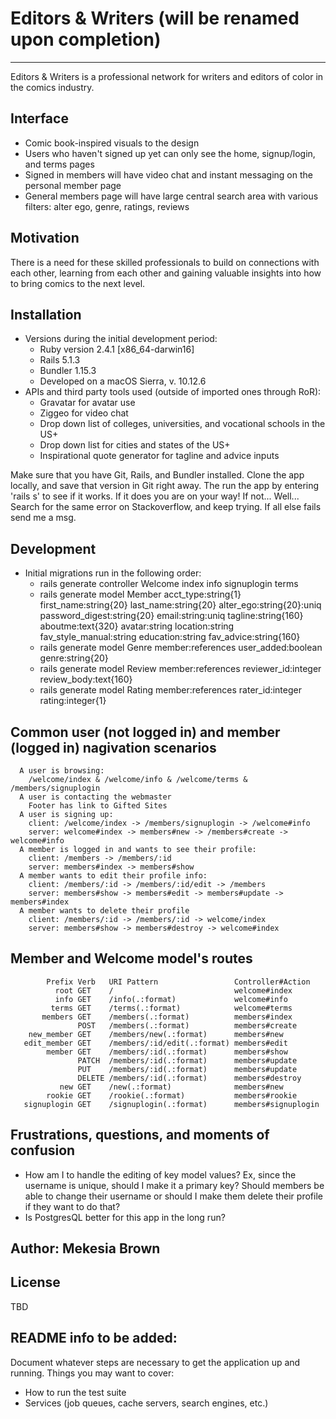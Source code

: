 # Editors & Writers (will be renamed upon completion)
***
Editors & Writers is a professional network for writers and editors of color in the comics industry. 

## Interface
* Comic book-inspired visuals to the design
* Users who haven't signed up yet can only see the home, signup/login, and terms pages
* Signed in members will have video chat and instant messaging on the personal member page
* General members page will have large central search area with various filters: alter ego, genre, ratings, reviews

## Motivation
There is a need for these skilled professionals to build on connections with each other, learning from each other and gaining valuable insights into how to bring comics to the next level.

## Installation
* Versions during the initial development period:
  * Ruby version 2.4.1 [x86_64-darwin16]
  * Rails 5.1.3
  * Bundler 1.15.3
  * Developed on a macOS Sierra, v. 10.12.6
* APIs and third party tools used (outside of imported ones through RoR):
  * Gravatar for avatar use
  * Ziggeo for video chat
  * Drop down list of colleges, universities, and vocational schools in the US+
  * Drop down list for cities and states of the US+
  * Inspirational quote generator for tagline and advice inputs

Make sure that you have Git, Rails, and Bundler installed. Clone the app locally, and save that version in Git right away. The run the app by entering 'rails s' to see if it works. If it does you are on your way! If not... Well... Search for the same error on Stackoverflow, and keep trying. If all else fails send me a msg.

## Development
* Initial migrations run in the following order:
  * rails generate controller Welcome index info signuplogin terms
  * rails generate model Member acct_type:string{1} first_name:string{20} last_name:string{20} alter_ego:string{20}:uniq password_digest:string{20} email:string:uniq tagline:string{160} aboutme:text{320} avatar:string location:string fav_style_manual:string education:string fav_advice:string{160}  
  * rails generate model Genre member:references user_added:boolean genre:string{20} 
  * rails generate model Review member:references reviewer_id:integer review_body:text{160}
  * rails generate model Rating member:references rater_id:integer rating:integer{1} 

## Common user (not logged in) and member (logged in) nagivation scenarios
```
  A user is browsing:
    /welcome/index & /welcome/info & /welcome/terms & /members/signuplogin
  A user is contacting the webmaster
    Footer has link to Gifted Sites 
  A user is signing up: 
    client: /welcome/index -> /members/signuplogin -> /welcome#info
    server: welcome#index -> members#new -> /members#create -> welcome#info
  A member is logged in and wants to see their profile:
    client: /members -> /members/:id
    server: members#index -> members#show
  A member wants to edit their profile info:
    client: /members/:id -> /members/:id/edit -> /members
    server: members#show -> members#edit -> members#update -> members#index
  A member wants to delete their profile
    client: /members/:id -> /members/:id -> welcome/index
    server: members#show -> members#destroy -> welcome#index
```

## Member and Welcome model's routes
```
        Prefix Verb   URI Pattern                 Controller#Action
          root GET    /                           welcome#index
          info GET    /info(.:format)             welcome#info
         terms GET    /terms(.:format)            welcome#terms
       members GET    /members(.:format)          members#index
               POST   /members(.:format)          members#create
    new_member GET    /members/new(.:format)      members#new
   edit_member GET    /members/:id/edit(.:format) members#edit
        member GET    /members/:id(.:format)      members#show
               PATCH  /members/:id(.:format)      members#update
               PUT    /members/:id(.:format)      members#update
               DELETE /members/:id(.:format)      members#destroy
           new GET    /new(.:format)              members#new
        rookie GET    /rookie(.:format)           members#rookie
   signuplogin GET    /signuplogin(.:format)      members#signuplogin
```


## Frustrations, questions, and moments of confusion
- How am I to handle the editing of key model values? Ex, since the username is unique, should I make it a primary key? Should members be able to change their username or should I make them delete their profile if they want to do that?
- Is PostgresQL better for this app in the long run?

## Author: Mekesia Brown

## License
TBD

## README info to be added:
Document whatever steps are necessary to get the application up and running.
Things you may want to cover:
* How to run the test suite
* Services (job queues, cache servers, search engines, etc.)